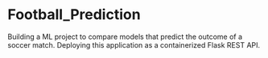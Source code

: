 # Football_Prediction

Building a ML project to compare models that predict the outcome of a soccer match. 
Deploying this application as a containerized Flask REST API.
 

